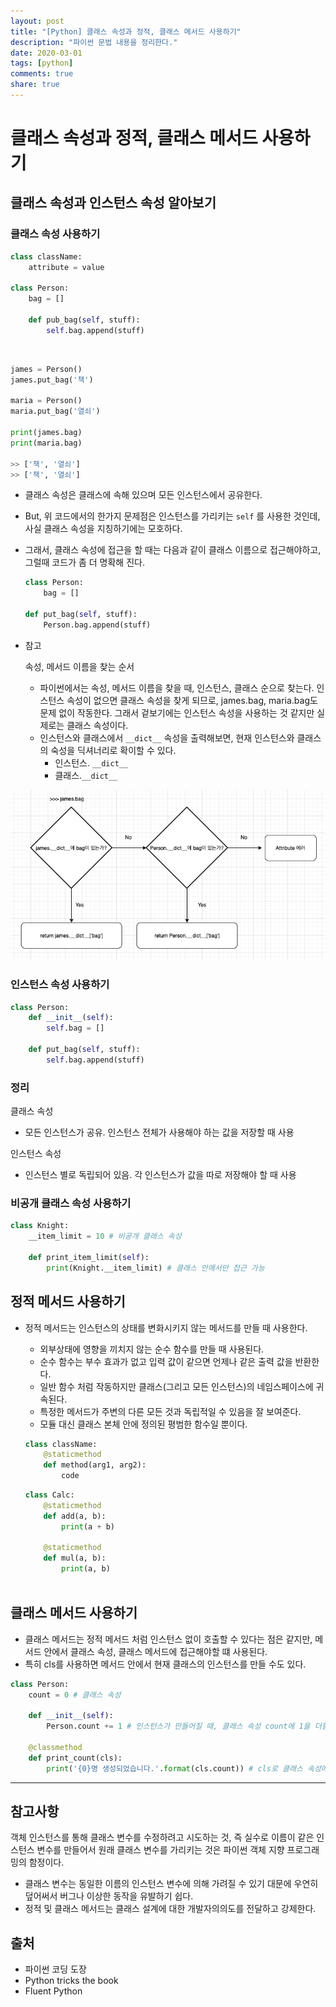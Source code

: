 ```yaml
---
layout: post
title: "[Python] 클래스 속성과 정적, 클래스 메서드 사용하기"
description: "파이썬 문법 내용을 정리한다."
date: 2020-03-01
tags: [python]
comments: true
share: true
---
```




# 클래스 속성과 정적, 클래스 메서드 사용하기



## 클래스 속성과 인스턴스 속성 알아보기

### 클래스 속성 사용하기

```python
class className:
    attribute = value

class Person:
    bag = []
    
    def pub_bag(self, stuff):
        self.bag.append(stuff)
```


​    

```python
james = Person()
james.put_bag('책')

maria = Person()
maria.put_bag('열쇠')

print(james.bag)
print(maria.bag)

>> ['책', '열쇠']
>> ['책', '열쇠']
```

- 클래스 속성은 클래스에 속해 있으며 모든 인스턴스에서 공유한다.

- But, 위 코드에서의 한가지 문제점은 인스턴스를 가리키는 `self` 를 사용한 것인데, 사실 클래스 속성을 지칭하기에는 모호하다.

- 그래서, 클래스 속성에 접근을 할 때는 다음과 같이 클래스 이름으로 접근해야하고, 그럴때 코드가 좀 더 명확해 진다.

  ```python
  class Person:
      bag = []
      
  def put_bag(self, stuff):
      Person.bag.append(stuff)
  ```

- 참고

  속성, 메서드 이름을 찾는 순서

  - 파이썬에서는 속성, 메서드 이름을 찾을 때, 인스턴스, 클래스 순으로 찾는다. 인스턴스 속성이 없으면 클래스 속성을 찾게 되므로, james.bag, maria.bag도 문제 없이 작동한다. 그래서 겉보기에는 인스턴스 속성을 사용하는 것 같지만 실제로는 클래스 속성이다.
  - 인스턴스와 클래스에서 `__dict__` 속성을 출력해보면, 현재 인스턴스와 클래스의 숙성을 딕셔너리로 확이할 수 있다.
    - 인스턴스. `__dict__`
    - 클래스.`__dict__`

![image-123456](/images/class_method_and_static_method.png)

### 인스턴스 속성 사용하기

```python
class Person:
    def __init__(self):
        self.bag = []

    def put_bag(self, stuff):
        self.bag.append(stuff)
```

### 정리

클래스 속성

- 모든 인스턴스가 공유. 인스턴스 전체가 사용해야 하는 값을 저장할 때 사용

인스턴스 속성

- 인스턴스 별로 독립되어 있음. 각 인스턴스가 값을 따로 저장해야 할 때 사용

### 비공개 클래스 속성 사용하기

```python
class Knight:
    __item_limit = 10 # 비공개 클래스 속성
		
    def print_item_limit(self):
        print(Knight.__item_limit) # 클래스 안에서만 접근 가능
```

## 정적 메서드 사용하기

- 정적 메서드는 인스턴스의 상태를 변화시키지 않는 메서드를 만들 때 사용한다.

  - 외부상태에 영향을 끼치지 않는 순수 함수를 만들 때 사용된다.
  - 순수 함수는 부수 효과가 없고 입력 값이 같으면 언제나 같은 출력 값을 반환한다.
  - 일반 함수 처럼 작동하지만 클래스(그리고 모든 인스턴스)의 네임스페이스에 귀속된다.
  - 특정한 메서드가 주변의 다른 모든 것과 독립적일 수 있음을 잘 보여준다.
  - 모듈 대신 클래스 본체 안에 정의된 평범한 함수일 뿐이다.

  

  ```python
  class className:
      @staticmethod
      def method(arg1, arg2):
          code
  ```

  

  ```python
  class Calc:
      @staticmethod
      def add(a, b):
          print(a + b)
          
      @staticmethod
      def mul(a, b):
          print(a, b)        
          
  ```

## 클래스 메서드 사용하기

- 클래스 메서드는 정적 메서드 처럼 인스턴스 없이 호출할 수 있다는 점은 같지만, 메서드 안에서 클래스 속성, 클래스 메서드에 접근해야할 떄 사용된다.
- 특히 cls를 사용하면 메서드 안에서 현재 클래스의 인스턴스를 만들 수도 있다.

```python
class Person:
    count = 0 # 클래스 속성

    def __init__(self):
        Person.count += 1 # 인스턴스가 만들어질 때, 클래스 속성 count에 1을 더함

    @classmethod
    def print_count(cls):
        print('{0}명 생성되었습니다.'.format(cls.count)) # cls로 클래스 속성에 접근
```



------



## 참고사항

객체 인스턴스를 통해 클래스 변수를 수정하려고 시도하는 것, 즉 실수로 이름이 같은 인스턴스 변수를 만들어서 원래 클래스 변수를 가리키는 것은 파이썬 객체 지향 프로그래밍의 함정이다.

* 클래스 변수는 동일한 이름의 인스턴스 변수에 의해 가려질 수 있기 대문에 우연히 덮어써서 버그나 이상한 동작을 유발하기 쉽다.
* 정적 및 클래스 메서드는 클래스 설계에 대한 개발자의의도를 전달하고 강제한다.





## 출처

- 파이썬 코딩 도장
- Python tricks the book
- Fluent Python
